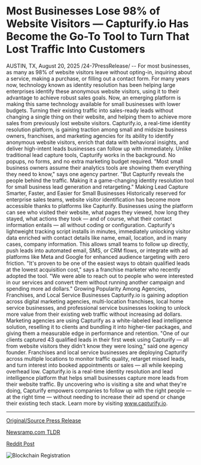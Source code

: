 # Most Businesses Lose 98% of Website Visitors — Capturify.io Has Become the Go-To Tool to Turn That Lost Traffic Into Customers

AUSTIN, TX, August 20, 2025 /24-7PressRelease/ -- For most businesses, as many as 98% of website visitors leave without opting-in, inquiring about a service, making a purchase, or filling out a contact form. For many years now, technology known as identity resolution has been helping large enterprises identify these anonymous website visitors, using it to their advantage to achieve robust sales goals.   Now, an emerging platform is making this same technology available for small businesses with lower budgets. Turning their existing traffic into sales-ready leads without changing a single thing on their website, and helping them to achieve more sales from previously lost website visitors.  Capturify.io, a real-time identity resolution platform, is gaining traction among small and midsize business owners, franchises, and marketing agencies for its ability to identify anonymous website visitors, enrich that data with behavioral insights, and deliver high-intent leads businesses can follow up with immediately.  Unlike traditional lead capture tools, Capturify works in the background. No popups, no forms, and no extra marketing budget required.  "Most small business owners assume their analytics tools are showing them everything they need to know," says one agency partner. "But Capturify reveals the people behind the traffic. Making it a game-changing identity resolution tool for small business lead generation and retargeting."  Making Lead Capture Smarter, Faster, and Easier for Small Businesses  Historically reserved for enterprise sales teams, website visitor identification has become more accessible thanks to platforms like Capturify. Businesses using the platform can see who visited their website, what pages they viewed, how long they stayed, what actions they took — and of course, what their contact information entails — all without coding or configuration.  Capturify's lightweight tracking script installs in minutes, immediately unlocking visitor data enriched with contact details like name, email, location, and in many cases, company information. This allows small teams to follow up directly, push leads into automated email, SMS, or CRM flows, or integrate with ad platforms like Meta and Google for enhanced audience targeting with zero friction.  "It's proven to be one of the easiest ways to obtain qualified leads at the lowest acquisition cost," says a franchise marketer who recently adopted the tool. "We were able to reach out to people who were interested in our services and convert them without running another campaign and spending more ad dollars."  Growing Popularity Among Agencies, Franchises, and Local Service Businesses  Capturify.io is gaining adoption across digital marketing agencies, multi-location franchises, local home service businesses, and professional service businesses looking to unlock more value from their existing web traffic without increasing ad dollars.  Marketing agencies are using Capturify as a white-labeled lead intelligence solution, reselling it to clients and bundling it into higher-tier packages, and giving them a measurable edge in performance and retention.  "One of our clients captured 43 qualified leads in their first week using Capturify — all from website visitors they didn't know they were losing," said one agency founder.  Franchises and local service businesses are deploying Capturify across multiple locations to monitor traffic quality, retarget missed leads, and turn interest into booked appointments or sales — all while keeping overhead low.  Capturify.io is a real-time identity resolution and lead intelligence platform that helps small businesses capture more leads from their website traffic. By uncovering who is visiting a site and what they're doing, Capturify empowers companies to follow up with the right people — at the right time — without needing to increase their ad spend or change their existing tech stack. Learn more by visiting www.capturify.io. 

---

[Original/Source Press Release](https://www.24-7pressrelease.com/press-release/526040/most-businesses-lose-98-of-website-visitors-capturifyio-has-become-the-go-to-tool-to-turn-that-lost-traffic-into-customers)
                    

[Newsramp.com TLDR](https://newsramp.com/curated-news/capturify-democratizes-enterprise-identity-resolution-for-small-businesses/87bc85cd5b66dbe0b3c5db58dd8694bf) 

 



[Reddit Post](https://www.reddit.com/r/MarketingNewsramp/comments/1mv856e/capturify_democratizes_enterprise_identity/) 



![Blockchain Registration](https://cdn.newsramp.app/24-7PressRelease/qrcode/258/20/quipea0m.webp)